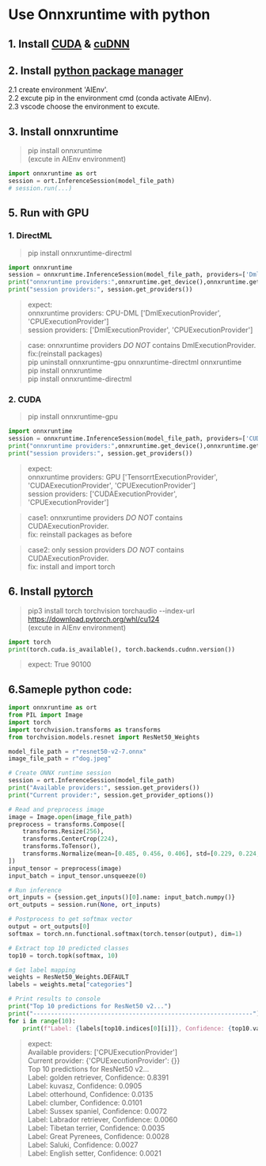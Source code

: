 # Use Onnxruntime with python

## 1. Install [CUDA](https://developer.nvidia.com/cuda-downloads?target_os=Windows&target_arch=x86_64&target_version=11) & [cuDNN](https://developer.nvidia.com/cudnn-downloads?target_os=Windows&target_arch=x86_64&target_version=10)

## 2. Install [python package manager](https://www.anaconda.com/download/success)
2.1 create environment 'AIEnv'.<br>
2.2 excute pip in the environment cmd (conda activate AIEnv).<br>
2.3 vscode choose the environment to excute.<br>

## 3. Install onnxruntime
> pip install onnxruntime<br>
> (excute in AIEnv environment)<br>
```python
import onnxruntime as ort
session = ort.InferenceSession(model_file_path)
# session.run(...)
```

## 5. Run with GPU
### 1. DirectML
> pip install onnxruntime-directml
```python
import onnxruntime
session = onnxruntime.InferenceSession(model_file_path, providers=['DmlExecutionProvider'])
print("onnxruntime providers:",onnxruntime.get_device(),onnxruntime.get_available_providers())
print("session providers:", session.get_providers())
```
> expect:<br>
> onnxruntime providers: CPU-DML ['DmlExecutionProvider', 'CPUExecutionProvider']<br>
> session providers: ['DmlExecutionProvider', 'CPUExecutionProvider']<br>

> case: onnxruntime providers *DO NOT* contains DmlExecutionProvider.<br>
> fix:(reinstall packages)<br>
   > pip uninstall onnxruntime-gpu onnxruntime-directml onnxruntime<br>
   > pip install onnxruntime<br>
   > pip install onnxruntime-directml<br>

### 2. CUDA
> pip install onnxruntime-gpu
```python
import onnxruntime
session = onnxruntime.InferenceSession(model_file_path, providers=['CUDAExecutionProvider'])
print("onnxruntime providers:",onnxruntime.get_device(),onnxruntime.get_available_providers())
print("session providers:", session.get_providers())
```
> expect:<br>
> onnxruntime providers: GPU ['TensorrtExecutionProvider', 'CUDAExecutionProvider', 'CPUExecutionProvider']<br>
> session providers: ['CUDAExecutionProvider', 'CPUExecutionProvider']<br>

> case1: onnxruntime providers *DO NOT* contains CUDAExecutionProvider.<br>
> fix: reinstall packages as before<br>

> case2: only session providers *DO NOT* contains CUDAExecutionProvider.<br>
> fix: install and import torch <br>

## 6. Install [pytorch](https://pytorch.org/)
> pip3 install torch torchvision torchaudio --index-url https://download.pytorch.org/whl/cu124<br>
> (excute in AIEnv environment)<br>
```python
import torch
print(torch.cuda.is_available(), torch.backends.cudnn.version())
```
> expect: True 90100

## 6.Sameple python code:

```python
import onnxruntime as ort
from PIL import Image
import torch
import torchvision.transforms as transforms
from torchvision.models.resnet import ResNet50_Weights

model_file_path = r"resnet50-v2-7.onnx"
image_file_path = r"dog.jpeg"

# Create ONNX runtime session
session = ort.InferenceSession(model_file_path)
print("Available providers:", session.get_providers())
print("Current provider:", session.get_provider_options())

# Read and preprocess image
image = Image.open(image_file_path)
preprocess = transforms.Compose([
    transforms.Resize(256),
    transforms.CenterCrop(224),
    transforms.ToTensor(),
    transforms.Normalize(mean=[0.485, 0.456, 0.406], std=[0.229, 0.224, 0.225]),
])
input_tensor = preprocess(image)
input_batch = input_tensor.unsqueeze(0)

# Run inference
ort_inputs = {session.get_inputs()[0].name: input_batch.numpy()}
ort_outputs = session.run(None, ort_inputs)

# Postprocess to get softmax vector
output = ort_outputs[0]
softmax = torch.nn.functional.softmax(torch.tensor(output), dim=1)

# Extract top 10 predicted classes
top10 = torch.topk(softmax, 10)

# Get label mapping
weights = ResNet50_Weights.DEFAULT
labels = weights.meta["categories"]

# Print results to console
print("Top 10 predictions for ResNet50 v2...")
print("--------------------------------------------------------------")
for i in range(10):
    print(f"Label: {labels[top10.indices[0][i]]}, Confidence: {top10.values[0][i].item():.4f}")
```

> expect:<br>
> Available providers: ['CPUExecutionProvider']<br>
> Current provider: {'CPUExecutionProvider': {}}<br>
> Top 10 predictions for ResNet50 v2...<br>
> Label: golden retriever, Confidence: 0.8391<br>
> Label: kuvasz, Confidence: 0.0905<br>
> Label: otterhound, Confidence: 0.0135<br>
> Label: clumber, Confidence: 0.0101<br>
> Label: Sussex spaniel, Confidence: 0.0072<br>
> Label: Labrador retriever, Confidence: 0.0060<br>
> Label: Tibetan terrier, Confidence: 0.0035<br>
> Label: Great Pyrenees, Confidence: 0.0028<br>
> Label: Saluki, Confidence: 0.0027<br>
> Label: English setter, Confidence: 0.0021<br>
